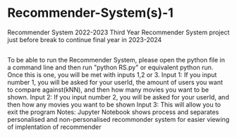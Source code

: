 # Recommender-System(s)-1
Recommender System 2022-2023
Third Year Recommender System project just before break to continue final year in 2023-2024
##
To be able to run the Recommender System, please open the python file in a command line and then run "python RS.py" or equivalent python run.
Once this is one, you will be met with inputs 1,2 or 3.
Input 1:
	If you input number 1, you will be asked for your userId, the amount of users you want to compare against(kNN), and then how many movies you want to be shown.
Input 2:
	If you input number 2, you will be asked for your userId, and then how any movies you want to be shown
Input 3:
	This will allow you to exit the program
Notes:
Jupyter Notebook shows process and separates personalised and non-personalised recommonder system for easier viewing of implentation of recommender
